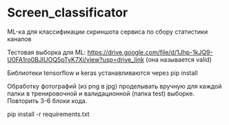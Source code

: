 # Screen_classificator
ML-ка для классификации скриншота сервиса по сбору статистики каналов

Тестовая выборка для ML: https://drive.google.com/file/d/1Jhp-1kJQ9-U0FA1ro0BJIUOQ5pTyK7Xi/view?usp=drive_link (она называется valid)

Библиотеки tensorflow и keras устанавливаются через pip install

Обработку фотографий (из png в jpg) проделывать вручную для каждой папки в тренировочной и валидационной (папка test) выборке. Повторить 3-6 блоки кода.

pip install -r requirements.txt
